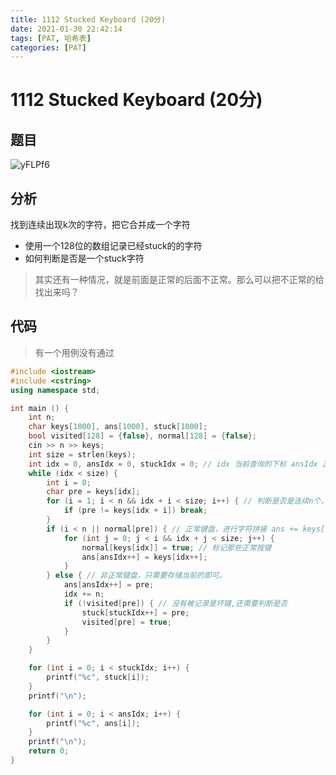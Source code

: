 ```yaml
---
title: 1112 Stucked Keyboard (20分)
date: 2021-01-30 22:42:14
tags: [PAT, 哈希表]
categories: [PAT]
---
```


# 1112 Stucked Keyboard (20分)

## 题目

![yFLPf6](https://gitee.com/yoyhm/oss/raw/master/uPic/yFLPf6.png)

## 分析

找到连续出现k次的字符，把它合并成一个字符

- 使用一个128位的数组记录已经stuck的的字符
- 如何判断是否是一个stuck字符

> 其实还有一种情况，就是前面是正常的后面不正常。那么可以把不正常的给找出来吗？

## 代码

> 有一个用例没有通过

```C++
#include <iostream>
#include <cstring>
using namespace std;

int main () {
    int n;
    char keys[1000], ans[1000], stuck[1000];
    bool visited[128] = {false}, normal[128] = {false};
    cin >> n >> keys;
    int size = strlen(keys);
    int idx = 0, ansIdx = 0, stuckIdx = 0; // idx 当前查询的下标 ansIdx 正常字符下标 stuckIdx 坏的字符
    while (idx < size) {
        int i = 0;
        char pre = keys[idx];
        for (i = 1; i < n && idx + i < size; i++) { // 判断是否是连续n个，连续n个是坏的字符
            if (pre != keys[idx + i]) break;
        }
        if (i < n || normal[pre]) { // 正常键盘，进行字符拼接 ans += keys[idx, i];
            for (int j = 0; j < i && idx + j < size; j++) {
                normal[keys[idx]] = true; // 标记那些正常按键
                ans[ansIdx++] = keys[idx++];
            }
        } else { // 非正常键盘，只需要存储当前的即可。
            ans[ansIdx++] = pre;
            idx += n;
            if (!visited[pre]) { // 没有被记录是坏键,还需要判断是否
                stuck[stuckIdx++] = pre;
                visited[pre] = true;
            }
        }
    }

    for (int i = 0; i < stuckIdx; i++) {
        printf("%c", stuck[i]);
    }
    printf("\n");

    for (int i = 0; i < ansIdx; i++) {
        printf("%c", ans[i]);
    }
    printf("\n");
    return 0;
}
```

